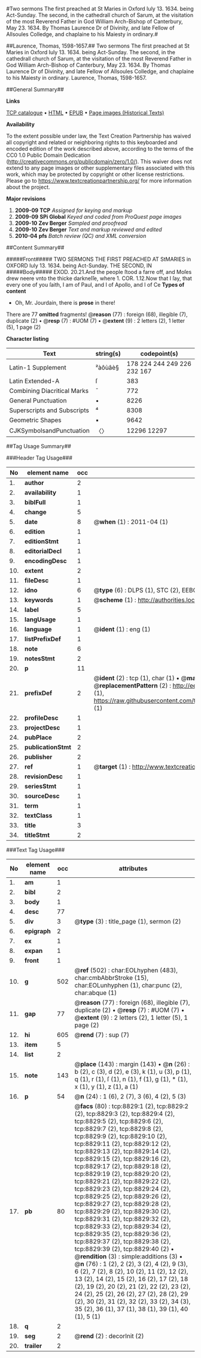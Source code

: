 #Two sermons The first preached at St Maries in Oxford Iuly 13. 1634. being Act-Sunday. The second, in the cathedrall church of Sarum, at the visitation of the most Reverend Father in God William Arch-Bishop of Canterbury, May 23. 1634. By Thomas Laurence Dr of Divinity, and late Fellow of Allsoules Colledge, and chaplaine to his Maiesty in ordinary.#

##Laurence, Thomas, 1598-1657.##
Two sermons The first preached at St Maries in Oxford Iuly 13. 1634. being Act-Sunday. The second, in the cathedrall church of Sarum, at the visitation of the most Reverend Father in God William Arch-Bishop of Canterbury, May 23. 1634. By Thomas Laurence Dr of Divinity, and late Fellow of Allsoules Colledge, and chaplaine to his Maiesty in ordinary.
Laurence, Thomas, 1598-1657.

##General Summary##

**Links**

[TCP catalogue](http://www.ota.ox.ac.uk/tcp/)  • 
[HTML](http://tei.it.ox.ac.uk/tcp/Texts-HTML/free/A05/A05193.html)  • 
[EPUB](http://tei.it.ox.ac.uk/tcp/Texts-EPUB/free/A05/A05193.epub) • 
[Page images (Historical Texts)](https://historicaltexts.jisc.ac.uk/eebo-99844045e)

**Availability**

To the extent possible under law, the Text Creation Partnership has waived all copyright and related or neighboring rights to this keyboarded and encoded edition of the work described above, according to the terms of the CC0 1.0 Public Domain Dedication (http://creativecommons.org/publicdomain/zero/1.0/). This waiver does not extend to any page images or other supplementary files associated with this work, which may be protected by copyright or other license restrictions. Please go to https://www.textcreationpartnership.org/ for more information about the project.

**Major revisions**

1. __2009-09__ __TCP__ *Assigned for keying and markup*
1. __2009-09__ __SPi Global__ *Keyed and coded from ProQuest page images*
1. __2009-10__ __Zev Berger__ *Sampled and proofread*
1. __2009-10__ __Zev Berger__ *Text and markup reviewed and edited*
1. __2010-04__ __pfs__ *Batch review (QC) and XML conversion*

##Content Summary##

#####Front#####
TWO SERMONS THE FIRST PREACHED AT StMARIES in OXFORD Iuly 13. 1634. being Act-Sunday. THE SECOND, IN
#####Body#####
EXOD. 20.21.And the people ſtood a farre off, and Moſes drew neere vnto the thicke darkneſſe, where 1. COR. 1.12.Now that I ſay, that every one of you ſaith, I am of Paul, and I of Apollo, and I of Ce
**Types of content**

  * Oh, Mr. Jourdain, there is **prose** in there!

There are 77 **omitted** fragments! 
 @__reason__ (77) : foreign (68), illegible (7), duplicate (2)  •  @__resp__ (7) : #UOM (7)  •  @__extent__ (9) : 2 letters (2), 1 letter (5), 1 page (2)

**Character listing**


|Text|string(s)|codepoint(s)|
|---|---|---|
|Latin-1 Supplement|²àôùâè§|178 224 244 249 226 232 167|
|Latin Extended-A|ſ|383|
|Combining             Diacritical Marks|̄|772|
|General Punctuation|•|8226|
|Superscripts             and Subscripts|⁴|8308|
|Geometric Shapes|▪|9642|
|CJKSymbolsandPunctuation|〈〉|12296 12297|

##Tag Usage Summary##

###Header Tag Usage###

|No|element name|occ|attributes|
|---|---|---|---|
|1.|__author__|2||
|2.|__availability__|1||
|3.|__biblFull__|1||
|4.|__change__|5||
|5.|__date__|8| @__when__ (1) : 2011-04 (1)|
|6.|__edition__|1||
|7.|__editionStmt__|1||
|8.|__editorialDecl__|1||
|9.|__encodingDesc__|1||
|10.|__extent__|2||
|11.|__fileDesc__|1||
|12.|__idno__|6| @__type__ (6) : DLPS (1), STC (2), EEBO-CITATION (1), PROQUEST (1), VID (1)|
|13.|__keywords__|1| @__scheme__ (1) : http://authorities.loc.gov/ (1)|
|14.|__label__|5||
|15.|__langUsage__|1||
|16.|__language__|1| @__ident__ (1) : eng (1)|
|17.|__listPrefixDef__|1||
|18.|__note__|6||
|19.|__notesStmt__|2||
|20.|__p__|11||
|21.|__prefixDef__|2| @__ident__ (2) : tcp (1), char (1)  •  @__matchPattern__ (2) : ([0-9\-]+):([0-9IVX]+) (1), (.+) (1)  •  @__replacementPattern__ (2) : http://eebo.chadwyck.com/downloadtiff?vid=$1&page=$2 (1), https://raw.githubusercontent.com/textcreationpartnership/Texts/master/tcpchars.xml#$1 (1)|
|22.|__profileDesc__|1||
|23.|__projectDesc__|1||
|24.|__pubPlace__|2||
|25.|__publicationStmt__|2||
|26.|__publisher__|2||
|27.|__ref__|1| @__target__ (1) : http://www.textcreationpartnership.org/docs/. (1)|
|28.|__revisionDesc__|1||
|29.|__seriesStmt__|1||
|30.|__sourceDesc__|1||
|31.|__term__|1||
|32.|__textClass__|1||
|33.|__title__|3||
|34.|__titleStmt__|2||


###Text Tag Usage###

|No|element name|occ|attributes|
|---|---|---|---|
|1.|__am__|1||
|2.|__bibl__|2||
|3.|__body__|1||
|4.|__desc__|77||
|5.|__div__|3| @__type__ (3) : title_page (1), sermon (2)|
|6.|__epigraph__|2||
|7.|__ex__|1||
|8.|__expan__|1||
|9.|__front__|1||
|10.|__g__|502| @__ref__ (502) : char:EOLhyphen (483), char:cmbAbbrStroke (15), char:EOLunhyphen (1), char:punc (2), char:abque (1)|
|11.|__gap__|77| @__reason__ (77) : foreign (68), illegible (7), duplicate (2)  •  @__resp__ (7) : #UOM (7)  •  @__extent__ (9) : 2 letters (2), 1 letter (5), 1 page (2)|
|12.|__hi__|605| @__rend__ (7) : sup (7)|
|13.|__item__|5||
|14.|__list__|2||
|15.|__note__|143| @__place__ (143) : margin (143)  •  @__n__ (26) : b (2), c (3), d (2), e (3), k (1), u (3), p (1), q (1), r (1), ſ (1), n (1), f (1), g (1), * (1), x (1), y (1), z (1), a (1)|
|16.|__p__|54| @__n__ (24) : 1 (6), 2 (7), 3 (6), 4 (2), 5 (3)|
|17.|__pb__|80| @__facs__ (80) : tcp:8829:1 (2), tcp:8829:2 (2), tcp:8829:3 (2), tcp:8829:4 (2), tcp:8829:5 (2), tcp:8829:6 (2), tcp:8829:7 (2), tcp:8829:8 (2), tcp:8829:9 (2), tcp:8829:10 (2), tcp:8829:11 (2), tcp:8829:12 (2), tcp:8829:13 (2), tcp:8829:14 (2), tcp:8829:15 (2), tcp:8829:16 (2), tcp:8829:17 (2), tcp:8829:18 (2), tcp:8829:19 (2), tcp:8829:20 (2), tcp:8829:21 (2), tcp:8829:22 (2), tcp:8829:23 (2), tcp:8829:24 (2), tcp:8829:25 (2), tcp:8829:26 (2), tcp:8829:27 (2), tcp:8829:28 (2), tcp:8829:29 (2), tcp:8829:30 (2), tcp:8829:31 (2), tcp:8829:32 (2), tcp:8829:33 (2), tcp:8829:34 (2), tcp:8829:35 (2), tcp:8829:36 (2), tcp:8829:37 (2), tcp:8829:38 (2), tcp:8829:39 (2), tcp:8829:40 (2)  •  @__rendition__ (3) : simple:additions (3)  •  @__n__ (76) : 1 (2), 2 (2), 3 (2), 4 (2), 9 (3), 6 (2), 7 (2), 8 (2), 10 (2), 11 (2), 12 (2), 13 (2), 14 (2), 15 (2), 16 (2), 17 (2), 18 (2), 19 (2), 20 (2), 21 (2), 22 (2), 23 (2), 24 (2), 25 (2), 26 (2), 27 (2), 28 (2), 29 (2), 30 (2), 31 (2), 32 (2), 33 (2), 34 (3), 35 (2), 36 (1), 37 (1), 38 (1), 39 (1), 40 (1), 5 (1)|
|18.|__q__|2||
|19.|__seg__|2| @__rend__ (2) : decorInit (2)|
|20.|__trailer__|2||
